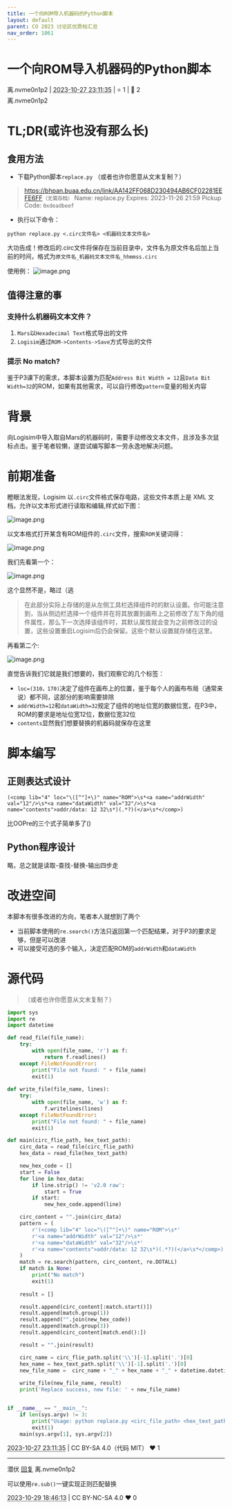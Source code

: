 ```yaml
---
title: 一个向ROM导入机器码的Python脚本
layout: default
parent: CO 2023 讨论区优质帖汇总
nav_order: 1061
---
```

# 一个向ROM导入机器码的Python脚本
<div class="post-info">
<span>离.nvme0n1p2</span>
|
<abbr title="2023-10-27T23:11:35.620132+08:00"><time datetime="2023-10-27T23:11:35.620132+08:00">2023-10-27 23:11:35</time></abbr>
|
<span>⭐️ 1</span>
|
<span>💬️ 2</span>
<br>
<div></div>
</div>

<div id="reply-4075" class="reply reply-l0">
<div class="reply-header">
<span>离.nvme0n1p2</span>
</div>
<div class="reply-text">

# TL;DR(或许也没有那么长)
## 食用方法
- 下载Python脚本`replace.py`
（或者也许你愿意从文末复制？）
> https://bhpan.buaa.edu.cn/link/AA142FF068D230494AB6CF02281EEFE6FF<small>（无需存档）</small>
Name: replace.py
Expires: 2023-11-26 21:59
Pickup Code: `0xdeadbeef`
- 执行以下命令：

``` shell
python replace.py <.circ文件名> <机器码文本文件名>
```
大功告成！修改后的.circ文件将保存在当前目录中，文件名为原文件名后加上当前的时间，格式为`原文件名_机器码文本文件名_hhmmss.circ`

使用例：
![image.png](../assets/2023/1061/image--1.png)
## 值得注意的事
### 支持什么机器码文本文件？
1. `Mars`以`Hexadecimal Text`格式导出的文件
2. `Logisim`通过`ROM->Contents->Save`方式导出的文件
### 提示 No match?
鉴于P3课下的需求，本脚本设置为匹配`Address Bit Width = 12`且`Data Bit Width=32`的ROM，如果有其他需求，可以自行修改`pattern`变量的相关内容


# 背景
向Logisim中导入取自Mars的机器码时，需要手动修改文本文件，且涉及多次鼠标点击。鉴于笔者较懒，遂尝试编写脚本一劳永逸地解决问题。

# 前期准备
瞪眼法发现，Logisim 以`.circ`文件格式保存电路，这些文件本质上是 XML 文档，允许以文本形式进行读取和编辑,样式如下图：

![image.png](../assets/2023/1061/image--2.png)

以文本格式打开某含有ROM组件的`.circ`文件，搜索`ROM`关键词得：

![image.png](../assets/2023/1061/image--3.png)

我们先看第一个：

![image.png](../assets/2023/1061/image--4.png)

这个显然不是，略过（逃

> 在此部分实际上存储的是从左侧工具栏选择组件时的默认设置。你可能注意到，当从侧边栏选择一个组件并在将其放置到画布上之前修改了左下角的组件属性，那么下一次选择该组件时，其默认属性就会变为之前修改过的设置，这些设置重启Logisim后仍会保留。这些个默认设置就存储在这里。

再看第二个:

![image.png](../assets/2023/1061/image--5.png)

直觉告诉我们它就是我们想要的，我们观察它的几个标签：
- `loc=(310，170)`决定了组件在画布上的位置，鉴于每个人的画布布局（通常来说）都不同，这部分的影响需要排除
- `addrWidth=12`和`dataWidth=32`规定了组件的地址位宽的数据位宽，在P3中，ROM的要求是地址位宽12位，数据位宽32位
- `contents`显然我们想要替换的机器码就保存在这里

# 脚本编写
## 正则表达式设计
``` RegEx
(<comp lib="4" loc="\([^"]+\)" name="ROM">\s*<a name="addrWidth" val="12"/>\s*<a name="dataWidth" val="32"/>\s*<a name="contents">addr/data: 12 32\s*)(.*?)(</a>\s*</comp>)
```
比OOPre的三个式子简单多了()

## Python程序设计
略，总之就是读取-查找-替换-输出四步走

# 改进空间
本脚本有很多改进的方向，笔者本人就想到了两个
- 当前脚本使用的`re.search()`方法只返回第一个匹配结果，对于P3的要求足够，但是可以改进
- 可以接受可选的多个输入，决定匹配ROM的`addrWidth`和`dataWidth`

# 源代码
> （或者也许你愿意从文末复制？）
```python
import sys
import re
import datetime

def read_file(file_name):
    try:
        with open(file_name, 'r') as f:
            return f.readlines()
    except FileNotFoundError:
        print("File not found: " + file_name)
        exit(1)
    
def write_file(file_name, lines):
    try:
        with open(file_name, 'w') as f:
            f.writelines(lines)
    except FileNotFoundError:
        print("File not found: " + file_name)
        exit(1)

def main(circ_flie_path, hex_text_path):
    circ_data = read_file(circ_flie_path)
    hex_data = read_file(hex_text_path)

    new_hex_code = []
    start = False
    for line in hex_data:
        if line.strip() != 'v2.0 raw':
            start = True
        if start:
            new_hex_code.append(line)

    circ_content = "".join(circ_data)
    pattern = (
        r'(<comp lib="4" loc="\([^"]+\)" name="ROM">\s*'
        r'<a name="addrWidth" val="12"/>\s*'
        r'<a name="dataWidth" val="32"/>\s*'
        r'<a name="contents">addr/data: 12 32\s*)(.*?)(</a>\s*</comp>)'
    )
    match = re.search(pattern, circ_content, re.DOTALL)
    if match is None:
        print("No match")
        exit(1)
    
    result = []

    result.append(circ_content[:match.start()])
    result.append(match.group(1))
    result.append("".join(new_hex_code))
    result.append(match.group(3))
    result.append(circ_content[match.end():])

    result = "".join(result)

    circ_name = circ_flie_path.split('\\')[-1].split('.')[0]
    hex_name = hex_text_path.split('\\')[-1].split('.')[0]
    new_file_name =  circ_name + "_" + hex_name + "_" + datetime.datetime.now().strftime("%H%M%S") + ".circ"
    
    write_file(new_file_name, result)
    print('Replace success, new file: ' + new_file_name)


if __name__ == "__main__":
    if len(sys.argv) != 3:
        print("Usage: python replace.py <circ_file_path> <hex_text_path>")
        exit(1)
    main(sys.argv[1], sys.argv[2])
```



</div>
<div class="reply-footer">
<abbr title="2023-10-27T23:11:35.626538+08:00"><time datetime="2023-10-27T23:11:35.626538+08:00">2023-10-27 23:11:35</time></abbr>
|
<span>CC BY-SA 4.0（代码 MIT）</span>
<span class="reply-vote">❤️ 1</span>
</div>
</div>
<hr class="reply-separator">
<div id="reply-4095" class="reply reply-l1">
<div class="reply-header">
<span>潜伏 <a href="#reply-4075">回复</a> 离.nvme0n1p2</span>
</div>
<div class="reply-text">

可以使用`re.sub()`一键实现正则匹配替换

</div>
<div class="reply-footer">
<abbr title="2023-10-29T18:46:13.758725+08:00"><time datetime="2023-10-29T18:46:13.758725+08:00">2023-10-29 18:46:13</time></abbr>
|
<span>CC BY-NC-SA 4.0</span>
<span class="reply-vote">❤️ 0</span>
</div>
</div>